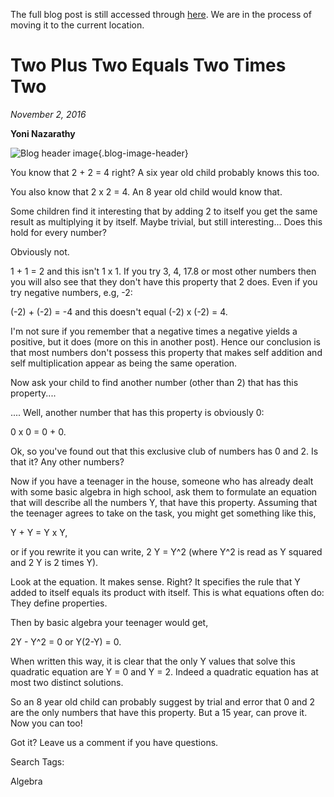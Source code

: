 The full blog post is still accessed through [here](https://www.1onepsilon.com/single-post/2016/11/02/Two-Plus-Two-Equals-Two-Times-Two). We are in the process of moving it to the current location.


# Two Plus Two Equals Two Times Two
*November 2, 2016*

**Yoni Nazarathy**

![Blog header image](https://es-app.com/assets/24snMf.png){.blog-image-header}

You know that 2 + 2 = 4 right? A six year old child probably knows this too.

 

You also know that 2 x 2 = 4. An 8 year old child would know that.

 

Some children find it interesting that by adding 2 to itself you get the same result as multiplying it by itself. Maybe trivial, but still interesting... Does this hold for every number?

 

Obviously not. 

 

1 + 1 = 2 and this isn't 1 x 1. If you try 3, 4, 17.8 or most other numbers then you will also see that they don't have this property that 2 does. Even if you try negative numbers, e.g, -2:

 

(-2) + (-2) = -4  and this doesn't equal (-2) x (-2) = 4.

 

I'm not sure if you remember that a negative times a negative yields a positive, but it does (more on this in another post). Hence our conclusion is that most numbers don't possess this property that makes self addition and self multiplication appear as being the same operation.

 

Now ask your child to find another number (other than 2) that has this property....

 

.... Well, another number that has this property is obviously 0:

 

0 x 0 = 0 + 0.

 

Ok, so you've found out that this exclusive club of numbers has 0 and 2.  Is that it? Any other numbers?  

 

Now if you have a teenager in the house, someone who has already dealt with some basic algebra in high school, ask them to formulate an equation that will describe all the numbers Y, that have this property. Assuming that the teenager agrees to take on the task, you might get something like this,

 

Y + Y = Y x Y,

 

or if you rewrite it you can write, 2 Y = Y^2  (where Y^2 is read as Y squared and 2 Y is 2 times Y).

 

Look at the equation. It makes sense. Right? It specifies the rule that Y added to itself equals its product with itself. This is what equations often do: They define properties.

 

Then by basic algebra your teenager would get,

 

2Y - Y^2 = 0  or Y(2-Y) = 0.

 

When written this way, it is clear that the only Y values that solve this quadratic equation are Y = 0 and Y = 2. Indeed a quadratic equation has at most two distinct solutions.

 

So an 8 year old child can probably suggest by trial and error that 0 and 2 are the only numbers that have this property. But a 15 year, can prove it. Now you can too!

 

Got it? Leave us a comment if you have questions.

 

Search Tags:

Algebra